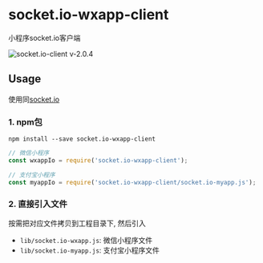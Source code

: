 # socket.io-wxapp-client

小程序socket.io客户端

![socket.io-client v-2.0.4](https://img.shields.io/badge/socket.io--client-v2.0.4-blue.svg)

## Usage

使用同[socket.io](https://socket.io/docs/)

### 1. npm包

```console
npm install --save socket.io-wxapp-client
```

```js
// 微信小程序
const wxappIo = require('socket.io-wxapp-client');

// 支付宝小程序
const myappIo = require('socket.io-wxapp-client/socket.io-myapp.js');
```

### 2. 直接引入文件

按需把对应文件拷贝到工程目录下, 然后引入

- `lib/socket.io-wxapp.js`: 微信小程序文件
- `lib/socket.io-myapp.js`: 支付宝小程序文件
